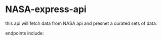 # NASA-express-api


this api will fetch data from NASA api and presnet a curated sets of data. 

endpoints include: 

